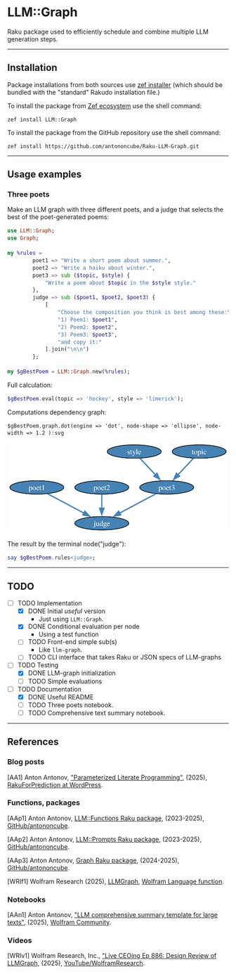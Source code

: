 # LLM::Graph

Raku package used to efficiently schedule and combine multiple LLM generation steps.

-----

## Installation

Package installations from both sources use [zef installer](https://github.com/ugexe/zef)
(which should be bundled with the "standard" Rakudo installation file.)

To install the package from [Zef ecosystem](https://raku.land/) use the shell command:

```
zef install LLM::Graph
```

To install the package from the GitHub repository use the shell command:

```
zef install https://github.com/antononcube/Raku-LLM-Graph.git
```

-----

## Usage examples

### Three poets

Make an LLM graph with three different poets, and a judge that selects the best of the poet-generated poems:

```raku
use LLM::Graph;
use Graph;

my %rules =
        poet1 => "Write a short poem about summer.",
        poet2 => "Write a haiku about winter.",
        poet3 => sub ($topic, $style) {
            "Write a poem about $topic in the $style style."
        },
        judge => sub ($poet1, $poet2, $poet3) {
            [
                "Choose the composition you think is best among these:\n\n",
                "1) Poem1: $poet1",
                "2) Poem2: $poet2",
                "3) Poem3: $poet3",
                "and copy it:"
            ].join("\n\n")
        };

my $gBestPoem = LLM::Graph.new(%rules);
```

Full calculation:

```raku
$gBestPoem.eval(topic => 'hockey', style => 'limerick');
```

Computations dependency graph:

```raku, eval=FALSE
$gBestPoem.graph.dot(engine => 'dot', node-shape => 'ellipse', node-width => 1.2 ):svg
```

![](./docs/Three-poets-graph.svg)


The result by the terminal node("judge"):

```raku
say $gBestPoem.rules<judge>;
```

-----

## TODO

- [ ] TODO Implementation
  - [X] DONE Initial _useful_ version
    - Just using `LLM::Graph`.
  - [X] DONE Conditional evaluation per node
    - Using a test function
  - [ ] TODO Front-end simple sub(s)
    - Like `llm-graph`.
  - [ ] TODO CLI interface that takes Raku or JSON specs of LLM-graphs
- [ ] TODO Testing
  - [X] DONE LLM-graph initialization
  - [ ] TODO Simple evaluations
- [ ] TODO Documentation
  - [X] DONE Useful README
  - [ ] TODO Three poets notebook.
  - [ ] TODO Comprehensive text summary notebook.

-----

## References

### Blog posts

[AA1] Anton Antonov,
["Parameterized Literate Programming"](https://rakuforprediction.wordpress.com/2025/06/21/parameterized-literate-programming/),
(2025),
[RakuForPrediction at WordPress](https://rakuforprediction.wordpress.com).

### Functions, packages

[AAp1] Anton Antonov, 
[LLM::Functions Raku package](https://github.com/antononcube/Raku-LLM-Functions),
(2023-2025),
[GitHub/antononcube](https://github.com/antononcube).

[AAp2] Anton Antonov, 
[LLM::Prompts Raku package](https://github.com/antononcube/Raku-LLM-Prompts),
(2023-2025),
[GitHub/antononcube](https://github.com/antononcube).

[AAp3] Anton Antonov, 
[Graph Raku package](https://github.com/antononcube/Raku-LLM-Graph),
(2024-2025),
[GitHub/antononcube](https://github.com/antononcube).

[WRIf1] Wolfram Research (2025), 
[LLMGraph](https://reference.wolfram.com/language/ref/LLMGraph.html), 
[Wolfram Language function](https://reference.wolfram.com/language).

### Notebooks

[AAn1] Anton Antonov,
["LLM comprehensive summary template for large texts"](https://community.wolfram.com/groups/-/m/t/3448842),
(2025),
[Wolfram Community](https://community.wolfram.com).

### Videos

[WRIv1] Wolfram Research, Inc.,
["Live CEOing Ep 886: Design Review of LLMGraph](https://www.youtube.com/watch?v=ewU83vHwN8Y),
(2025),
[YouTube/WolframResearch](https://www.youtube.com/@WolframResearch).